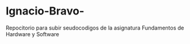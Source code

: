 # Ignacio-Bravo-
Repocitorio para subir seudocodigos de la asignatura Fundamentos de Hardware y Software
